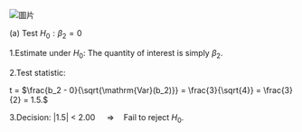 

![圖片](https://github.com/user-attachments/assets/c1204ad9-cece-48d3-ba2b-bea01044afbb)

(a) Test $H_0: \beta_2 = 0$

1.Estimate under $H_0$: The quantity of interest is simply $\beta_2​$.

2.Test statistic:

t = $\frac{b_2 - 0}{\sqrt{\mathrm{Var}(b_2)}}
  = \frac{3}{\sqrt{4}}
  = \frac{3}{2}
  = 1.5.$

3.Decision:
$|1.5|$ < 2.00 
$\quad \Longrightarrow \quad 
\text{Fail to reject } H_0.$
